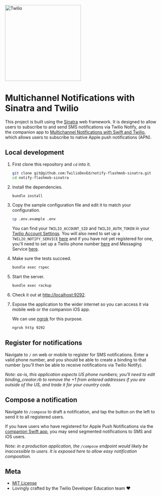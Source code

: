 <a href="https://www.twilio.com">
  <img src="https://static0.twilio.com/marketing/bundles/marketing/img/logos/wordmark-red.svg" alt="Twilio" width="250" />
</a>

# Multichannel Notifications with Sinatra and Twilio

This project is built using the [Sinatra](http://www.sinatrarb.com/) web framework. It is designed to allow users to subscribe to and send SMS notifications via Twilio Notify, and is the companion app to [Multichannel Notifications with Swift and Twilio](https://github.com/TwilioDevEd/notify-flashmob-swift/), which allows users to subscribe to native Apple push notifications (APN). 

## Local development

1. First clone this repository and `cd` into it.

   ```bash
   git clone git@github.com:TwilioDevEd/notify-flashmob-sinatra.git
   cd notify-flashmob-sinatra
   ```

1. Install the dependencies.

   ```bash
   bundle install
   ```

1. Copy the sample configuration file and edit it to match your configuration.

   ```bash
   cp .env.example .env
   ```

   You can find your `TWILIO_ACCOUNT_SID` and `TWILIO_AUTH_TOKEN` in your
   [Twilio Account Settings](https://www.twilio.com/user/account/settings).
   You will also need to set up a `TWILIO_NOTIFY_SERVICE` [here](https://www.twilio.com/console/notify/services) and if you have not yet registered for one, you'll need to set up a Twilio phone number [here](https://www.twilio.com/user/account/phone-numbers/incoming) and Messaging Service [here](https://www.twilio.com/console/sms/services).


1. Make sure the tests succeed.

   ```bash
   bundle exec rspec
   ```

1. Start the server.

   ```bash
   bundle exec rackup
   ```

1. Check it out at [http://localhost:9292](http://localhost:9292).

1. Expose the application to the wider internet so you can access it via mobile web or the companion iOS app.

   We can use [ngrok](https://ngrok.com/) for this purpose.

   ```bash
   ngrok http 9292
   ```

## Register for notifications

Navigate to `/` on web or mobile to register for SMS notifications. Enter a valid phone number, and you should be able to create a binding to that number (you'll then be able to receive notifications via Twilio Notify). 

_Note: as-is, this application expects US phone numbers; you'll need to edit binding_creator.rb to remove the +1 from entered addresses if you are outside of the US, and trade it for your country code._

## Compose a notification

Navigate to `/compose` to draft a notification, and tap the button on the left to send it to all registered users. 

If you have users who have registered for Apple Push Notifications via the [companion Swift app](https://github.com/TwilioDevEd/notify-flashmob-swift/), you may send segmented notifications to SMS and iOS users.

_Note: in a production application, the `/compose` endpoint would likely be inaccessible to users. It is exposed here to allow easy notification composition._

## Meta
* [MIT License](http://www.opensource.org/licenses/mit-license.html)
* Lovingly crafted by the Twilio Developer Education team ❤️
